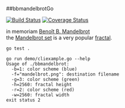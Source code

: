 ##bbmandelbrotGo

[![Build Status](https://travis-ci.org/SimonWaldherr/bbmandelbrotGo.svg?branch=master)](https://travis-ci.org/SimonWaldherr/bbmandelbrotGo) 
[![Coverage Status](https://coveralls.io/repos/SimonWaldherr/bbmandelbrotGo/badge.png)](https://coveralls.io/r/SimonWaldherr/bbmandelbrotGo)

in memoriam [Benoît B. Mandelbrot](http://en.wikipedia.org/wiki/Benoit_Mandelbrot)  
the [Mandelbrot set](http://en.wikipedia.org/wiki/Mandelbrot_set) is a very popular [fractal](http://en.wikipedia.org/wiki/Fractal).

```
go test .
```

```
go run demo/cliexample.go --help
Usage of ./bbmandelbrot:
  -b=1: color scheme (blue)
  -f="mandelbrot.png": destination filename
  -g=3: color scheme (green)
  -h=2560: fractal height
  -r=2: color scheme (red)
  -w=2560: fractal width
exit status 2
```
